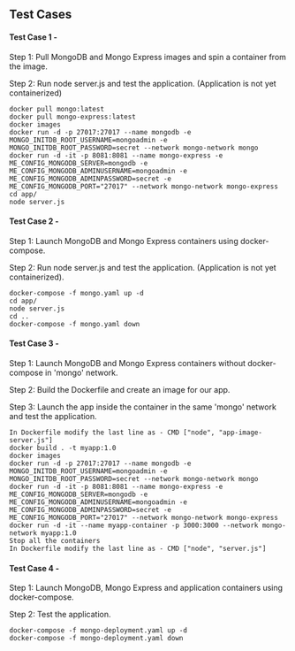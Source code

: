 ## Test Cases

#### Test Case 1 -

Step 1: Pull MongoDB and Mongo Express images and spin a container from the image.

Step 2: Run node server.js and test the application. (Application is not yet containerized)

    docker pull mongo:latest
	docker pull mongo-express:latest
	docker images
	docker run -d -p 27017:27017 --name mongodb -e MONGO_INITDB_ROOT_USERNAME=mongoadmin -e MONGO_INITDB_ROOT_PASSWORD=secret --network mongo-network mongo
	docker run -d -it -p 8081:8081 --name mongo-express -e ME_CONFIG_MONGODB_SERVER=mongodb -e ME_CONFIG_MONGODB_ADMINUSERNAME=mongoadmin -e ME_CONFIG_MONGODB_ADMINPASSWORD=secret -e ME_CONFIG_MONGODB_PORT="27017" --network mongo-network mongo-express
	cd app/
	node server.js

#### Test Case 2 -

Step 1: Launch MongoDB and Mongo Express containers using docker-compose.

Step 2: Run node server.js and test the application. (Application is not yet containerized).

    docker-compose -f mongo.yaml up -d
	cd app/
	node server.js
	cd ..
	docker-compose -f mongo.yaml down
	
#### Test Case 3 -

Step 1: Launch MongoDB and Mongo Express containers without docker-compose in 'mongo' network.

Step 2: Build the Dockerfile and create an image for our app.

Step 3: Launch the app inside the container in the same 'mongo' network and test the application.

    In Dockerfile modify the last line as - CMD ["node", "app-image-server.js"]
	docker build . -t myapp:1.0
	docker images
	docker run -d -p 27017:27017 --name mongodb -e MONGO_INITDB_ROOT_USERNAME=mongoadmin -e MONGO_INITDB_ROOT_PASSWORD=secret --network mongo-network mongo
	docker run -d -it -p 8081:8081 --name mongo-express -e ME_CONFIG_MONGODB_SERVER=mongodb -e ME_CONFIG_MONGODB_ADMINUSERNAME=mongoadmin -e ME_CONFIG_MONGODB_ADMINPASSWORD=secret -e ME_CONFIG_MONGODB_PORT="27017" --network mongo-network mongo-express
	docker run -d -it --name myapp-container -p 3000:3000 --network mongo-network myapp:1.0
	Stop all the containers
	In Dockerfile modify the last line as - CMD ["node", "server.js"]
	
#### Test Case 4 -

Step 1: Launch MongoDB, Mongo Express and application containers using docker-compose.

Step 2: Test the application.

    docker-compose -f mongo-deployment.yaml up -d
	docker-compose -f mongo-deployment.yaml down
